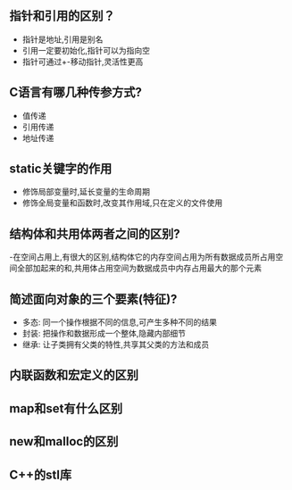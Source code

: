 ## 指针和引用的区别？
- 指针是地址,引用是别名
- 引用一定要初始化,指针可以为指向空
- 指针可通过+-移动指针,灵活性更高

## C语言有哪几种传参方式?
- 值传递
- 引用传递
- 地址传递

## static关键字的作用
- 修饰局部变量时,延长变量的生命周期
- 修饰全局变量和函数时,改变其作用域,只在定义的文件使用

## 结构体和共用体两者之间的区别?
-在空间占用上,有很大的区别,结构体它的内存空间占用为所有数据成员所占用空间全部加起来的和,共用体占用空间为数据成员中内存占用最大的那个元素

## 简述面向对象的三个要素(特征)?
- 多态: 同一个操作根据不同的信息,可产生多种不同的结果
- 封装: 把操作和数据形成一个整体,隐藏内部细节
- 继承: 让子类拥有父类的特性,共享其父类的方法和成员

## 内联函数和宏定义的区别

## map和set有什么区别

## new和malloc的区别

## C++的stl库
